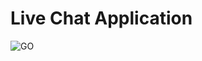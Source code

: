 # Live Chat Application

![GO](<https://external-content.duckduckgo.com/iu/?u=https%3A%2F%2Fdwglogo.com%2Fwp-content%2Fuploads%2F2017%2F08%2FGo_logo_aqua.png&f=1&nofb=1>)